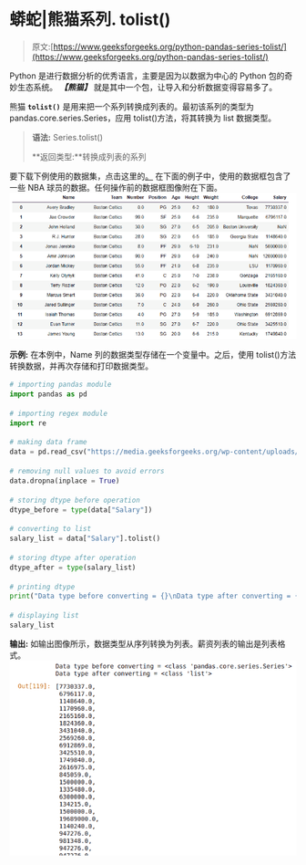 # 蟒蛇|熊猫系列. tolist()

> 原文:[https://www.geeksforgeeks.org/python-pandas-series-tolist/](https://www.geeksforgeeks.org/python-pandas-series-tolist/)

Python 是进行数据分析的优秀语言，主要是因为以数据为中心的 Python 包的奇妙生态系统。 ***【熊猫】*** 就是其中一个包，让导入和分析数据变得容易多了。

熊猫 **`tolist()`** 是用来把一个系列转换成列表的。最初该系列的类型为 pandas.core.series.Series，应用 tolist()方法，将其转换为 list 数据类型。

> **语法:** Series.tolist()
> 
> **返回类型:**转换成列表的系列

要下载下例使用的数据集，点击这里的[。](https://media.geeksforgeeks.org/wp-content/uploads/nba.csv)
在下面的例子中，使用的数据框包含了一些 NBA 球员的数据。任何操作前的数据框图像附在下面。
![](img/793ad040c852f46d3cbfdaf19ee388c2.png)

**示例:**
在本例中，Name 列的数据类型存储在一个变量中。之后，使用 tolist()方法转换数据，并再次存储和打印数据类型。

```py
# importing pandas module 
import pandas as pd 

# importing regex module
import re

# making data frame 
data = pd.read_csv("https://media.geeksforgeeks.org/wp-content/uploads/nba.csv") 

# removing null values to avoid errors 
data.dropna(inplace = True) 

# storing dtype before operation
dtype_before = type(data["Salary"])

# converting to list
salary_list = data["Salary"].tolist()

# storing dtype after operation
dtype_after = type(salary_list)

# printing dtype
print("Data type before converting = {}\nData type after converting = {}".format(dtype_before, dtype_after))

# displaying list
salary_list
```

**输出:**
如输出图像所示，数据类型从序列转换为列表。薪资列表的输出是列表格式。
![](img/f9a5519703b1adb1433bee68e0e640ab.png)